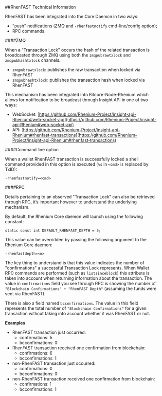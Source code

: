 ##RhenFAST Technical Information

RhenFAST has been integrated into the Core Daemon in two ways:
* "push" notifications (ZMQ and `-rhenfastnotify` cmd-line/config option);
* RPC commands.

####ZMQ

When a "Transaction Lock" occurs the hash of the related transaction is broadcasted through ZMQ using both the `zmqpubrawtxlock` and `zmqpubhashtxlock` channels.

* `zmqpubrawtxlock`: publishes the raw transaction when locked via RhenFAST
* `zmqpubhashtxlock`: publishes the transaction hash when locked via RhenFAST

This mechanism has been integrated into Bitcore-Node-Rhenium which allows for notification to be broadcast through Insight API in one of two ways:
* WebSocket: [https://github.com/Rhenium-Project/insight-api-Rhenium#web-socket-api](https://github.com/Rhenium-Project/insight-api-Rhenium#web-socket-api) 
* API: [https://github.com/Rhenium-Project/insight-api-Rhenium#rhenfast-transactions](https://github.com/Rhenium-Project/insight-api-Rhenium#rhenfast-transactions) 

####Command line option

When a wallet RhenFAST transaction is successfully locked a shell command provided in this option is executed (`%s` in `<cmd>` is replaced by TxID):

```
-rhenfastnotify=<cmd>
```

####RPC

Details pertaining to an observed "Transaction Lock" can also be retrieved through RPC, it’s important however to understand the underlying mechanism.

By default, the Rhenium Core daemon will launch using the following constant:

```
static const int DEFAULT_RHENFAST_DEPTH = 5;
```

This value can be overridden by passing the following argument to the Rhenium Core daemon:

```
-rhenfastdepth=<n>
```

The key thing to understand is that this value indicates the number of "confirmations" a successful Transaction Lock represents. When Wallet RPC commands are performed (such as `listsinceblock`) this attribute is taken into account when returning information about the transaction. The value in `confirmations` field you see through RPC is showing the number of `"Blockchain Confirmations" + "RhenFAST Depth"` (assuming the funds were sent via RhenFAST).

There is also a field named `bcconfirmations`. The value in this field represents the total number of `"Blockchain Confirmations"` for a given transaction without taking into account whether it was RhenFAST or not.

**Examples**
* RhenFAST transaction just occurred:
    * confirmations: 5
    * bcconfirmations: 0
* RhenFAST transaction received one confirmation from blockchain:
    * confirmations: 6
    * bcconfirmations: 1
* non-RhenFAST transaction just occurred:
    * confirmations: 0
    * bcconfirmations: 0
* non-RhenFAST transaction received one confirmation from blockchain:
    * confirmations: 1
    * bcconfirmations: 1

